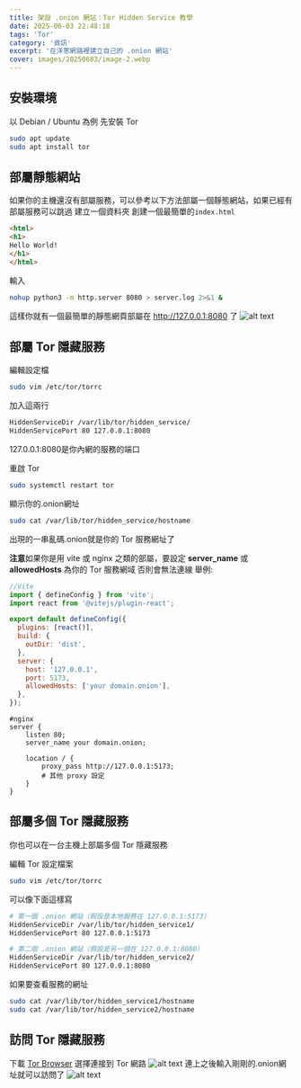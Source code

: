 ```yaml
---
title: 架設 .onion 網站：Tor Hidden Service 教學
date: 2025-06-03 22:48:18
tags: 'Tor'
category: '資訊'
excerpt: '在洋蔥網路裡建立自己的 .onion 網站'
cover: images/20250603/image-2.webp
---
```


## 安裝環境
以 Debian / Ubuntu 為例
先安裝 Tor
```bash
sudo apt update
sudo apt install tor
```

## 部屬靜態網站
如果你的主機還沒有部屬服務，可以參考以下方法部屬一個靜態網站，如果已經有部屬服務可以跳過
建立一個資料夾
創建一個最簡單的`index.html`
```html
<html>
<h1>
Hello World!
</h1>
</html>
```
輸入
```bash
nohup python3 -m http.server 8080 > server.log 2>&1 &
```
這樣你就有一個最簡單的靜態網頁部屬在 http://127.0.0.1:8080 了
![alt text](images/20250603/image.webp)

## 部屬 Tor 隱藏服務
編輯設定檔
```bash
sudo vim /etc/tor/torrc
```

加入這兩行
```bash
HiddenServiceDir /var/lib/tor/hidden_service/
HiddenServicePort 80 127.0.0.1:8080
```
127.0.0.1:8080是你內網的服務的端口


重啟 Tor
```bash
sudo systemctl restart tor
```

顯示你的.onion網址
```bash
sudo cat /var/lib/tor/hidden_service/hostname
```
出現的一串亂碼.onion就是你的 Tor 服務網址了

**注意**如果你是用 vite 或 nginx 之類的部屬，要設定 **server_name** 或 **allowedHosts** 為你的 Tor 服務網域
否則會無法連線
舉例:

```js
//Vite
import { defineConfig } from 'vite';
import react from '@vitejs/plugin-react';

export default defineConfig({
  plugins: [react()],
  build: {
    outDir: 'dist',
  },
  server: {
    host: '127.0.0.1',
    port: 5173,
    allowedHosts: ['your domain.onion'],
  },
});
```

```nginx
#nginx
server {
    listen 80;
    server_name your domain.onion;

    location / {
        proxy_pass http://127.0.0.1:5173;
        # 其他 proxy 設定
    }
}
```

## 部屬多個 Tor 隱藏服務
你也可以在一台主機上部屬多個 Tor 隱藏服務

編輯 Tor 設定檔案
```bash
sudo vim /etc/tor/torrc
```
可以像下面這樣寫
```bash
# 第一個 .onion 網站（假設是本地服務在 127.0.0.1:5173）
HiddenServiceDir /var/lib/tor/hidden_service1/
HiddenServicePort 80 127.0.0.1:5173

# 第二個 .onion 網站（假設是另一個在 127.0.0.1:8080）
HiddenServiceDir /var/lib/tor/hidden_service2/
HiddenServicePort 80 127.0.0.1:8080
```
如果要查看服務的網址
```bash
sudo cat /var/lib/tor/hidden_service1/hostname
sudo cat /var/lib/tor/hidden_service2/hostname
```

## 訪問 Tor 隱藏服務
下載 [Tor Browser](https://www.torproject.org/download/)
選擇連接到 Tor 網路
![alt text](images/20250603/image-1.webp)
連上之後輸入剛剛的.onion網址就可以訪問了
![alt text](images/20250603/image-2.webp)